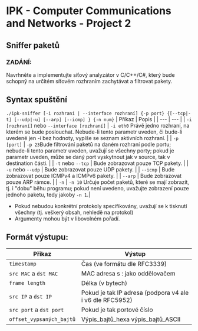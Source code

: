 # IPK - Computer Communications and Networks - Project 2
## Sniffer paketů

### ZADÁNÍ:
Navrhněte a implementujte síťový analyzátor v C/C++/C#, který bude schopný na
určitém síťovém rozhraním zachytávat a filtrovat pakety.

## Syntax spuštění
`./ipk-sniffer [-i rozhraní | --interface rozhraní] {-p ­­port} {[--tcp|-t] [--udp|-u] [--arp] [--icmp] } {-n num}`
| Příkaz | Popis |
| --- | --- |
| `-i [rozhraní]` nebo `--interface [rozhraní]` | `-i eth0` Právě jedno rozhraní, na kterém se bude poslouchat. Nebude-li tento parametr uveden, či bude-li uvedené jen -i bez hodnoty, vypíše se seznam aktivních rozhraní. |
| `-p [port]` | `-p 23`Bude filtrování paketů na daném rozhraní podle portu; nebude-li tento parametr uveden, uvažují se všechny porty; pokud je parametr uveden, může se daný port vyskytnout jak v source, tak v destination části. |
| `-t` nebo `--tcp` | Bude zobrazovat pouze TCP pakety. |
| `-u` nebo `--udp` | Bude zobrazovat pouze UDP pakety. |
| `--icmp` | Bude zobrazovat pouze ICMPv4 a ICMPv6 pakety. |
| `--arp` | Bude zobrazovat pouze ARP rámce. |
| `-n` | `-n 10` Určuje počet paketů, které se mají zobrazit, tj. i "dobu" běhu programu; pokud není uvedeno, uvažujte zobrazení pouze jednoho paketu, tedy jakoby `-n 1`.|

- Pokud nebudou konkrétní protokoly specifikovány, uvažují se k tisknutí všechny (tj. veškerý obsah, nehledě na protokol)
- Argumenty mohou být v libovolném pořadí.

## Formát výstupu:
| Příkaz | Výstup |
| --- | --- |
| `timestamp` | Čas (ve formátu dle RFC3339) |
| `src MAC` a `dst MAC` | MAC adresa s : jako oddělovačem |
| `frame length` | Délka (v bytech) |
| `src IP` a `dst IP`| Pokud je tak IP adresa (podpora v4 ale i v6 dle RFC5952) |
| `src port` a `dst port` | Pokud je tak portové číslo |
| `offset_vypsaných_bajtů` | Výpis_bajtů_hexa výpis_bajtů_ASCII |